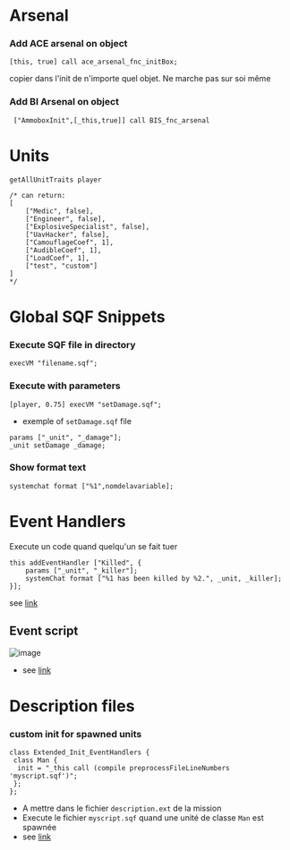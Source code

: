 # Arsenal
### Add ACE arsenal on object
```sqf
[this, true] call ace_arsenal_fnc_initBox;
```
copier dans l'init de n'importe quel objet. Ne marche pas sur soi même

### Add BI Arsenal on object
```sqf
 ["AmmoboxInit",[_this,true]] call BIS_fnc_arsenal
```

# Units
```sqf
getAllUnitTraits player
```
```sqf
/* can return:
[
	["Medic", false],
	["Engineer", false],
	["ExplosiveSpecialist", false],
	["UavHacker", false],
	["CamouflageCoef", 1],
	["AudibleCoef", 1],
	["LoadCoef", 1],
	["test", "custom"]
]
*/
```

# Global SQF Snippets
 ### Execute SQF file in directory
```sqf
execVM "filename.sqf";
```
### Execute with parameters

```sqf
[player, 0.75] execVM "setDamage.sqf";
```
- exemple of `setDamage.sqf` file
```sqf
params ["_unit", "_damage"];
_unit setDamage _damage;
```
### Show format text
```sqf
systemchat format ["%1",nomdelavariable];
```
# Event Handlers
Execute un code quand quelqu'un se fait tuer
```sqf
this addEventHandler ["Killed", {
	params ["_unit", "_killer"];
	systemChat format ["%1 has been killed by %2.", _unit, _killer];
}];
```
see [link](https://community.bistudio.com/wiki/addEventHandler)

## Event script
![image](https://github.com/Florian-DELRIEU/Games/assets/47951736/4779be8d-3063-4c17-b100-09f8161999ae)
- see [link](https://stokys.github.io/web/ba/index.html#basic:~:text=Event%20Scripts%20are,menu%20is%20activated.)


# Description files
### custom init for spawned units
```sqf
class Extended_Init_EventHandlers {
 class Man {
  init = "_this call (compile preprocessFileLineNumbers 'myscript.sqf')";
 };
};
```
- A mettre dans le fichier `description.ext` de la mission
- Execute le fichier `myscript.sqf` quand une unité de classe `Man` est spawnée
- see [link](http://alivemod.com/wiki/index.php/Script_Snippets#Spawn_.26_Profile_Group_Script_By_Jman:~:text=%3B%0A%7D%3B-,Adding%20Custom%20Inits%20to%20Spawned%20Units,_this%20call%20(compile%20preprocessFileLineNumbers%20%27my_script.sqf%27)%22%3B%0A%20%7D%3B%0A%7D%3B,-This%20is%20an)
